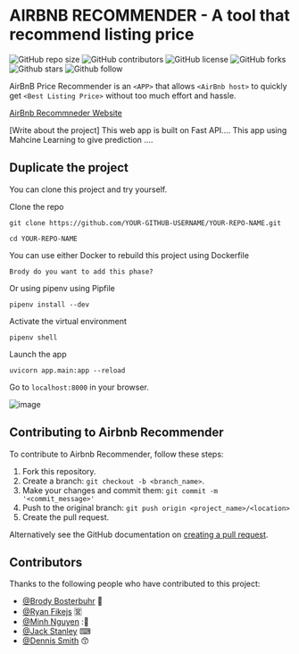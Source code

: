 # AIRBNB RECOMMENDER - A tool that recommend listing price


![GitHub repo size](https://img.shields.io/github/repo-size/Build-Week-ft-airbnb-2/DS)
![GitHub contributors](https://img.shields.io/github/contributors/Build-Week-ft-airbnb-2/DS)
![GitHub license](https://img.shields.io/github/license/Build-Week-ft-airbnb-2/DS)
![GitHub forks](https://img.shields.io/github/forks/Build-Week-ft-airbnb-2/DS?style=social)
![Github stars](https://img.shields.io/github/stars/Build-Week-ft-airbnb-2/DS?style=social)
![Github follow](https://img.shields.io/github/followers/Build-Week-ft-airbnb-2?style=social)

AirBnB Price Recommender is an `<APP>` that allows `<AirBnb host>` to quickly get `<Best Listing Price>` without too much effort and hassle.

[AirBnb Recommneder Website](https://airbnb-ds-predict.herokuapp.com/)

[Write about the project] 
This web app is built on Fast API.... This app using Mahcine Learning to give prediction ....

## Duplicate the project
You can clone this project and try yourself.

Clone the repo
```
git clone https://github.com/YOUR-GITHUB-USERNAME/YOUR-REPO-NAME.git

cd YOUR-REPO-NAME
```

You can use either Docker to rebuild this project using Dockerfile 
```
Brody do you want to add this phase?
```

Or using pipenv using Pipfile 
```
pipenv install --dev
```

Activate the virtual environment
```
pipenv shell
```

Launch the app
```
uvicorn app.main:app --reload
```

Go to `localhost:8000` in your browser.

![image](https://user-images.githubusercontent.com/7278219/87965040-c18ba300-ca80-11ea-894f-d51a69d52f8a.png)


## Contributing to Airbnb Recommender
<!--- If your README is long or you have some specific process or steps you want contributors to follow, consider creating a separate CONTRIBUTING.md file--->
To contribute to Airbnb Recommender, follow these steps:

1. Fork this repository.
2. Create a branch: `git checkout -b <branch_name>`.
3. Make your changes and commit them: `git commit -m '<commit_message>'`
4. Push to the original branch: `git push origin <project_name>/<location>`
5. Create the pull request.

Alternatively see the GitHub documentation on [creating a pull request](https://help.github.com/en/github/collaborating-with-issues-and-pull-requests/creating-a-pull-request).

## Contributors

Thanks to the following people who have contributed to this project:

* [@Brody Bosterbuhr](https://github.com/BOsterbuhr) :beers:
* [@Ryan Fikejs](https://github.com/RyanFikejs) :u55b6:
* [@Minh Nguyen](https://github.com/minh14496) ::high_brightness:
* [@Jack Stanley](https://github.com/RyanFikejs) ⌨
* [@Dennis Smith](https://github.com/domoreburpees) 😙
